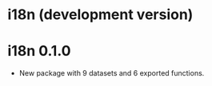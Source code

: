 # i18n (development version)

# i18n 0.1.0

* New package with 9 datasets and 6 exported functions.
